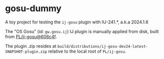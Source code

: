 # gosu-dummy

A toy project for testing the `ij-gosu` plugin with IU-241.*, a.k.a 2024.1.6

The "OS Gosu" (id: `gw.gosu.ij`) IJ plugin is manually applied from disk, built from [PL/ij-gosu@606c4f](https://stash.guidewire.com/projects/PL/repos/ij-gosu/commits/606c4fc139a01c4608287ecd87b48d11dadd7da1).

The plugin .zip resides at `build/distributions/ij-gosu-dev24-latest-SNAPSHOT-plugin.zip` relative to the local root of `PL/ij-gosu`.